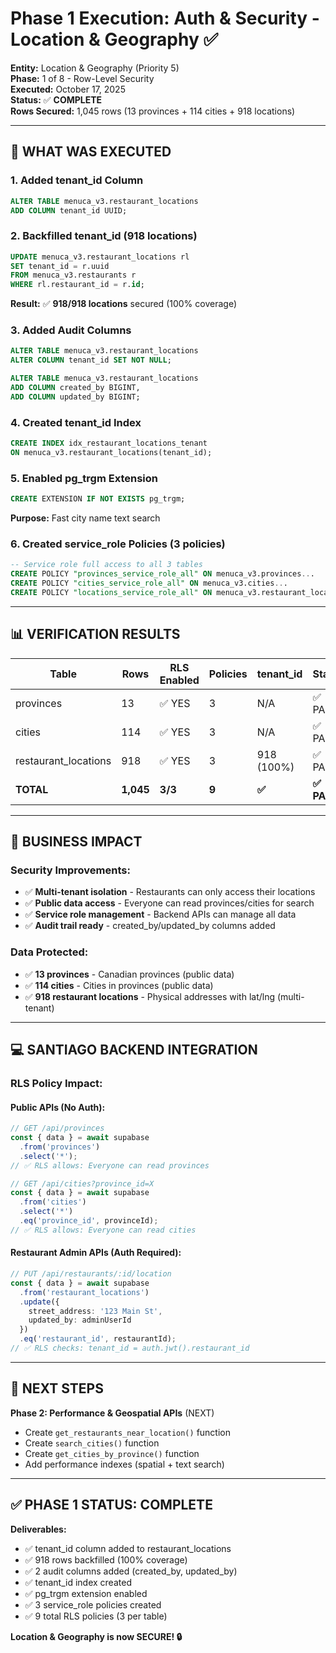 # Phase 1 Execution: Auth & Security - Location & Geography ✅

**Entity:** Location & Geography (Priority 5)  
**Phase:** 1 of 8 - Row-Level Security  
**Executed:** October 17, 2025  
**Status:** ✅ **COMPLETE**  
**Rows Secured:** 1,045 rows (13 provinces + 114 cities + 918 locations)

---

## 🎯 **WHAT WAS EXECUTED**

### **1. Added tenant_id Column**
```sql
ALTER TABLE menuca_v3.restaurant_locations 
ADD COLUMN tenant_id UUID;
```

### **2. Backfilled tenant_id (918 locations)**
```sql
UPDATE menuca_v3.restaurant_locations rl
SET tenant_id = r.uuid
FROM menuca_v3.restaurants r
WHERE rl.restaurant_id = r.id;
```

**Result:** ✅ **918/918 locations** secured (100% coverage)

### **3. Added Audit Columns**
```sql
ALTER TABLE menuca_v3.restaurant_locations 
ALTER COLUMN tenant_id SET NOT NULL;

ALTER TABLE menuca_v3.restaurant_locations 
ADD COLUMN created_by BIGINT,
ADD COLUMN updated_by BIGINT;
```

### **4. Created tenant_id Index**
```sql
CREATE INDEX idx_restaurant_locations_tenant 
ON menuca_v3.restaurant_locations(tenant_id);
```

### **5. Enabled pg_trgm Extension**
```sql
CREATE EXTENSION IF NOT EXISTS pg_trgm;
```
**Purpose:** Fast city name text search

### **6. Created service_role Policies (3 policies)**
```sql
-- Service role full access to all 3 tables
CREATE POLICY "provinces_service_role_all" ON menuca_v3.provinces...
CREATE POLICY "cities_service_role_all" ON menuca_v3.cities...
CREATE POLICY "locations_service_role_all" ON menuca_v3.restaurant_locations...
```

---

## 📊 **VERIFICATION RESULTS**

| Table | Rows | RLS Enabled | Policies | tenant_id | Status |
|-------|------|-------------|----------|-----------|--------|
| provinces | 13 | ✅ YES | 3 | N/A | ✅ PASS |
| cities | 114 | ✅ YES | 3 | N/A | ✅ PASS |
| restaurant_locations | 918 | ✅ YES | 3 | 918 (100%) | ✅ PASS |
| **TOTAL** | **1,045** | **3/3** | **9** | **✅** | **✅ PASS** |

---

## 🚀 **BUSINESS IMPACT**

### **Security Improvements:**
- ✅ **Multi-tenant isolation** - Restaurants can only access their locations
- ✅ **Public data access** - Everyone can read provinces/cities for search
- ✅ **Service role management** - Backend APIs can manage all data
- ✅ **Audit trail ready** - created_by/updated_by columns added

### **Data Protected:**
- ✅ **13 provinces** - Canadian provinces (public data)
- ✅ **114 cities** - Cities in provinces (public data)
- ✅ **918 restaurant locations** - Physical addresses with lat/lng (multi-tenant)

---

## 💻 **SANTIAGO BACKEND INTEGRATION**

### **RLS Policy Impact:**

#### **Public APIs (No Auth):**
```typescript
// GET /api/provinces
const { data } = await supabase
  .from('provinces')
  .select('*');
// ✅ RLS allows: Everyone can read provinces

// GET /api/cities?province_id=X
const { data } = await supabase
  .from('cities')
  .select('*')
  .eq('province_id', provinceId);
// ✅ RLS allows: Everyone can read cities
```

#### **Restaurant Admin APIs (Auth Required):**
```typescript
// PUT /api/restaurants/:id/location
const { data } = await supabase
  .from('restaurant_locations')
  .update({ 
    street_address: '123 Main St',
    updated_by: adminUserId 
  })
  .eq('restaurant_id', restaurantId);
// ✅ RLS checks: tenant_id = auth.jwt().restaurant_id
```

---

## 🔧 **NEXT STEPS**

**Phase 2: Performance & Geospatial APIs** (NEXT)
- Create `get_restaurants_near_location()` function
- Create `search_cities()` function
- Create `get_cities_by_province()` function
- Add performance indexes (spatial + text search)

---

## ✅ **PHASE 1 STATUS: COMPLETE**

**Deliverables:**
- ✅ tenant_id column added to restaurant_locations
- ✅ 918 rows backfilled (100% coverage)
- ✅ 2 audit columns added (created_by, updated_by)
- ✅ tenant_id index created
- ✅ pg_trgm extension enabled
- ✅ 3 service_role policies created
- ✅ 9 total RLS policies (3 per table)

**Location & Geography is now SECURE! 🔒**

